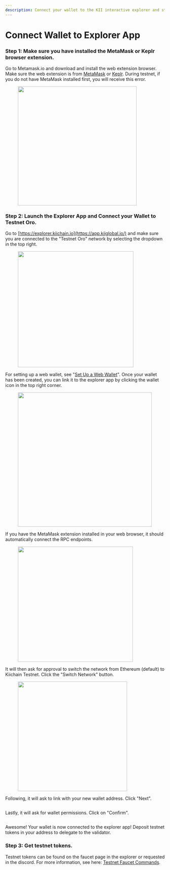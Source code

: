 ```yaml
---
description: Connect your wallet to the KII interactive explorer and start staking.
---
```


# Connect Wallet to Explorer App

### Step 1: Make sure you have installed the MetaMask or Keplr browser extension.

Go to Metamask.io and download and install the web extension browser. Make sure the web extension is from [MetaMask](https://chromewebstore.google.com/detail/metamask/nkbihfbeogaeaoehlefnkodbefgpgknn?pli=1) or [Keplr](https://www.keplr.app/). During testnet, if you do not have MetaMask installed first, you will receive this error.&#x20;

<figure><img src="../../.gitbook/assets/Screen Shot 2024-06-13 at 3.05.16 PM.png" alt="" width="375"><figcaption></figcaption></figure>

### Step 2: Launch the Explorer App and Connect your Wallet to Testnet Oro.

Go to [https://explorer.kiichain.io](https://app.kiiglobal.io/) and make sure you are connected to the "Testnet Oro" network by selecting the dropdown in the top right.&#x20;

<figure><img src="../../.gitbook/assets/Screenshot 2025-01-06 at 1.07.24 PM.png" alt="" width="365"><figcaption></figcaption></figure>

For setting up a web wallet, see "[Set Up a Web Wallet](https://docs.kiiglobal.io/docs/getting-started/set-up-a-web-wallet)".  Once your wallet has been created, you can link it to the explorer app by clicking the wallet icon in the top right corner.&#x20;

<figure><img src="../../.gitbook/assets/Screenshot 2025-01-06 at 1.08.35 PM.png" alt="" width="423"><figcaption></figcaption></figure>

If you have the MetaMask extension installed in your web browser, it should automatically connect the RPC endpoints.&#x20;

<figure><img src="../../.gitbook/assets/Screen Shot 2024-06-12 at 3.17.24 PM.png" alt="" width="363"><figcaption></figcaption></figure>

It will then ask for approval to switch the network from Ethereum (default) to Kiichain Testnet. Click the "Switch Network" button.

<figure><img src="../../.gitbook/assets/Screen Shot 2024-06-12 at 3.18.11 PM (1).png" alt="" width="345"><figcaption></figcaption></figure>

Following, it will ask to link with your new wallet address. Click "Next".

<figure><img src="../../.gitbook/assets/Screen Shot 2024-06-12 at 3.18.19 PM.png" alt=""><figcaption></figcaption></figure>

Lastly, it will ask for wallet permissions. Click on "Confirm".

<figure><img src="../../.gitbook/assets/Screen Shot 2024-06-12 at 3.18.26 PM.png" alt=""><figcaption></figcaption></figure>

Awesome! Your wallet is now connected to the explorer app! Deposit testnet tokens in your address to delegate to the validator.

### Step 3: Get testnet tokens.

Testnet tokens can be found on the faucet page in the explorer or requested in the discord. For more information, see here: [Testnet Faucet Commands](https://docs.kiiglobal.io/docs/validate-the-network/run-a-validator-full-node/testnet-faucet).

